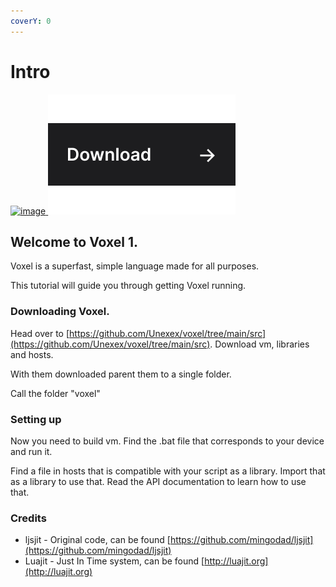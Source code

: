 ```yaml
---
coverY: 0
---
```


# Intro

&#x20;[![image](https://user-images.githubusercontent.com/72946059/173466007-0a38e122-adc3-4e20-95cc-b79d8e8b2506.png) ![Download](props/link-download.svg)](https://github.com/unexex/voxel/releases)

## Welcome to Voxel 1.

Voxel is a superfast, simple language made for all purposes.

This tutorial will guide you through getting Voxel running.

### Downloading Voxel.

Head over to [https://github.com/Unexex/voxel/tree/main/src](https://github.com/Unexex/voxel/tree/main/src). Download vm, libraries and hosts.

With them downloaded parent them to a single folder.

Call the folder "voxel"

### Setting up

Now you need to build vm. Find the .bat file that corresponds to your device and run it.

Find a file in hosts that is compatible with your script as a library. Import that as a library to use that. Read the API documentation to learn how to use that.

### Credits

* ljsjit - Original code, can be found [https://github.com/mingodad/ljsjit](https://github.com/mingodad/ljsjit)
* Luajit - Just In Time system, can be found [http://luajit.org](http://luajit.org)
